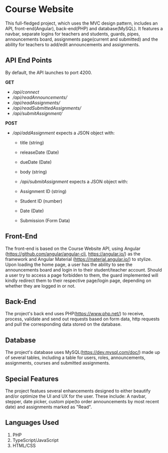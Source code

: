 # Course Website

This full-fledged project, which uses the MVC design pattern, includes an API, front-end(Angular), back-end(PHP) and database(MySQL). It features a navbar, separate logins for teachers and students, guards, pipes, announcements board, assignments page(current and submitted) and the ability for teachers to add/edit announcements and assignments.

## API End Points

By default, the API launches to port 4200.

**GET**

* */api/connect*
* */api/readAnnouncements/*
* */api/readAssignments/*
* */api/readSubmittedAssignments/*
* */api/submitAssignment/*

**POST**

* */api/addAssignment* expects a JSON object with:
  * title (string)
  * releaseDate (Date)
  * dueDate (Date)
  * body (string)
  
  * */api/submitAssignment* expects a JSON object with:
  * Assignment ID (string)
  * Student ID (number)
  * Date (Date)
  * Submission (Form Data)

## Front-End

The front-end is based on the Course Website API, using Angular (https://github.com/angular/angular-cli, https://angular.io/) as the framework and Angular Material (https://material.angular.io/) to stylize. Upon loading the home page, a user has the ability to see the announcements board and login in to their student/teacher account. Should a user try to access a page forbidden to them, the guard implemented will kindly redirect them to their respective page/login page, depending on whether they are logged in or not.

## Back-End

The project's back end uses PHP(https://www.php.net/) to receive, process, validate and send out requests based on form data, http requests and pull the corresponding data stored on the database.

## Database

The project's database uses MySQL(https://dev.mysql.com/doc/) made up of several tables, including a table for users, roles, announcements, assignments, courses and submitted assignments.

## Special Features

The project featues several enhancements designed to either beautify and/or optimize the UI and UX for the user.
These include: A navbar, stepper, date picker, custom pipe(to order announcements by most recent date) and assignments marked as "Read". 

## Languages Used

1) PHP
2) TypeScript/JavaScript
3) HTML/CSS
